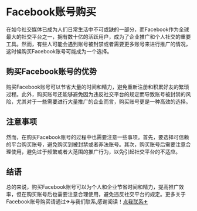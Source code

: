 # Facebook账号购买

在如今社交媒体已成为人们日常生活中不可或缺的一部分，而Facebook作为全球最大的社交平台之一，拥有数十亿的活跃用户，成为了企业推广和个人社交的重要工具。然而，有些人可能会遇到账号被封禁或者需要更多账号来进行推广的情况，这时候购买Facebook账号可能成为一个选择。

## 购买Facebook账号的优势

购买Facebook账号可以节省大量的时间和精力，避免重新注册和积累好友的繁琐过程。此外，购买账号还能够避免因为违反社交平台的规定而导致账号被封禁的风险，尤其对于一些需要进行大量推广的企业而言，购买账号更是一种高效的选择。

## 注意事项

然而，在购买Facebook账号的过程中也需要注意一些事项。首先，要选择可信赖的平台购买账号，避免购买到被封禁或者非法账号。其次，购买账号后需要注意合理使用，避免过于频繁或者大范围的推广行为，以免引起社交平台的不适应。

## 结语

总的来说，购买Facebook账号可以为个人和企业节省时间和精力，提高推广效率，但在购买账号后也需要注意合理使用，避免违反社交平台的规定。更多关于Facebook账号购买请通过✈与我们联系,感谢阅读！[点我联系✈](https://u.G208.com)